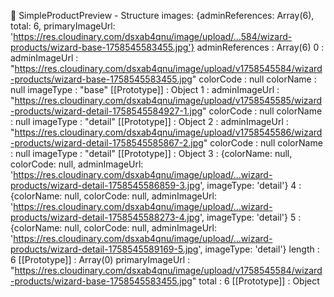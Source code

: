 🎨 SimpleProductPreview - Structure images: 
{adminReferences: Array(6), total: 6, primaryImageUrl: 'https://res.cloudinary.com/dsxab4qnu/image/upload/…584/wizard-products/wizard-base-1758545583455.jpg'}
adminReferences
: 
Array(6)
0
: 
adminImageUrl
: 
"https://res.cloudinary.com/dsxab4qnu/image/upload/v1758545584/wizard-products/wizard-base-1758545583455.jpg"
colorCode
: 
null
colorName
: 
null
imageType
: 
"base"
[[Prototype]]
: 
Object
1
: 
adminImageUrl
: 
"https://res.cloudinary.com/dsxab4qnu/image/upload/v1758545585/wizard-products/wizard-detail-1758545584927-1.jpg"
colorCode
: 
null
colorName
: 
null
imageType
: 
"detail"
[[Prototype]]
: 
Object
2
: 
adminImageUrl
: 
"https://res.cloudinary.com/dsxab4qnu/image/upload/v1758545586/wizard-products/wizard-detail-1758545585867-2.jpg"
colorCode
: 
null
colorName
: 
null
imageType
: 
"detail"
[[Prototype]]
: 
Object
3
: 
{colorName: null, colorCode: null, adminImageUrl: 'https://res.cloudinary.com/dsxab4qnu/image/upload/…wizard-products/wizard-detail-1758545586859-3.jpg', imageType: 'detail'}
4
: 
{colorName: null, colorCode: null, adminImageUrl: 'https://res.cloudinary.com/dsxab4qnu/image/upload/…wizard-products/wizard-detail-1758545588273-4.jpg', imageType: 'detail'}
5
: 
{colorName: null, colorCode: null, adminImageUrl: 'https://res.cloudinary.com/dsxab4qnu/image/upload/…wizard-products/wizard-detail-1758545589169-5.jpg', imageType: 'detail'}
length
: 
6
[[Prototype]]
: 
Array(0)
primaryImageUrl
: 
"https://res.cloudinary.com/dsxab4qnu/image/upload/v1758545584/wizard-products/wizard-base-1758545583455.jpg"
total
: 
6
[[Prototype]]
: 
Object